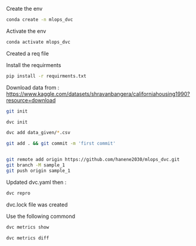 
Create the env

```bash
conda create -n mlops_dvc
```
Activate the env

```bash
conda activate mlops_dvc
```
Created a req file

Install the requirments

```bash
pip install -r requirments.txt
```

Download data from : https://www.kaggle.com/datasets/shravanbangera/californiahousing1990?resource=download


```bash
git init

dvc init

dvc add data_given/*.csv

git add . && git commit -m 'first commit'


git remote add origin https://github.com/hanene2030/mlops_dvc.git
git branch -M sample_1
git push origin sample_1

```


Updated dvc.yaml then :

```bash
dvc repro
``````

dvc.lock file was created


Use the following commond 
```bash
dvc metrics show

```

```bash
dvc metrics diff

```
